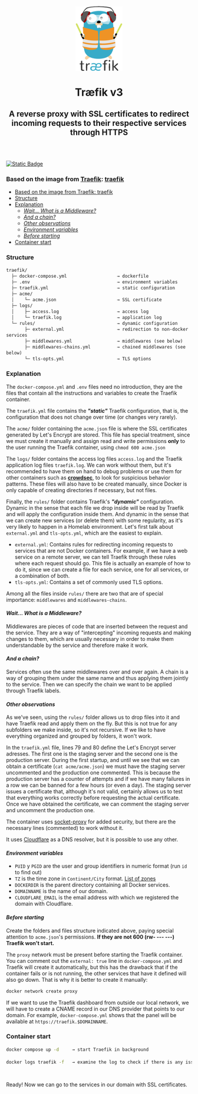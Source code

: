 <h1>
  <p align="center" width="100%">
	<img width="25%" src="../.recursos/img/traefik.png">
	</br></br>
	Træfik v3
  </p> 
</h1>

<h2> 
  <p align="center" width="100%">
A reverse proxy with SSL certificates to redirect incoming requests to their respective services through HTTPS  </p>
  </br>
</h2>

[![Static Badge](https://img.shields.io/badge/lang-%F0%9F%87%AA%F0%9F%87%B8_es-blue?style=plastic)](README.md)

### Based on the image from [Traefik](https://traefik.io): [traefik](https://github.com/traefik/traefik)

- [Based on the image from Traefik: traefik](#based-on-the-image-from-traefik-traefik)
- [Structure](#structure)
- [Explanation](#explanation)
	- [*Wait... What is a Middleware?*](#wait-what-is-a-middleware)
	- [*And a chain?*](#and-a-chain)
	- [*Other observations*](#other-observations)
	- [*Environment variables*](#environment-variables)
	- [*Before starting*](#before-starting)
- [Container start](#container-start)

### Structure

	traefik/
	  ├─ docker-compose.yml                   → dockerfile
	  ├─ .env                                 → environment variables
	  ├─ traefik.yml                          → static configuration
	  ├─ acme/
	  │    └─ acme.json                       → SSL certificate
	  ├─ logs/
	  │    ├─ access.log                      → access log
	  │    └─ traefik.log                     → application log
	  └─ rules/                               → dynamic configuration
	       ├─ external.yml                    → redirection to non-docker services
	       ├─ middlewares.yml                 → middlewares (see below)
	       ├─ middlewares-chains.yml          → chained middlewares (see below)
	       └─ tls-opts.yml                    → TLS options

### Explanation

The `docker-compose.yml` and `.env` files need no introduction, they are the files that contain all the instructions and variables to create the Traefik container.

The `traefik.yml` file contains the **_"static"_** Traefik configuration, that is, the configuration that does not change over time (or changes very rarely).

The `acme/` folder containing the `acme.json` file is where the SSL certificates generated by Let's Encrypt are stored. This file has special treatment, since we must create it manually and assign read and write permissions **only** to the user running the Traefik container, using `chmod 600 acme.json`

The `logs/` folder contains the access log files `access.log` and the Traefik application log files `traefik.log`. We can work without them, but it's recommended to have them on hand to debug problems or use them for other containers such as [**crowdsec**](../crowdsec), to look for suspicious behavior patterns. These files will also have to be created manually, since Docker is only capable of creating directories if necessary, but not files.

Finally, the `rules/` folder contains Traefik's **_"dynamic"_** configuration. Dynamic in the sense that each file we drop inside will be read by Traefik and will apply the configuration inside them. And dynamic in the sense that we can create new services (or delete them) with some regularity, as it's very likely to happen in a Homelab environment. Let's first talk about `external.yml` and `tls-opts.yml`, which are the easiest to explain.

* `external.yml`: Contains rules for redirecting incoming requests to services that are not Docker containers. For example, if we have a web service on a remote server, we can tell Traefik through these rules where each request should go. This file is actually an example of how to do it, since we can create a file for each service, one for all services, or a combination of both.
* `tls-opts.yml`: Contains a set of commonly used TLS options.

Among all the files inside `rules/` there are two that are of special importance: `middlewares` and `middlewares-chains`.

#### *Wait... What is a Middleware?*

Middlewares are pieces of code that are inserted between the request and the service. They are a way of "intercepting" incoming requests and making changes to them, which are usually necessary in order to make them understandable by the service and therefore make it work.

#### *And a chain?*

Services often use the same middlewares over and over again. A chain is a way of grouping them under the same name and thus applying them jointly to the service. Then we can specify the chain we want to be applied through Traefik labels.

#### *Other observations*

As we've seen, using the `rules/` folder allows us to drop files into it and have Traefik read and apply them on the fly. But this is not true for any subfolders we make inside, so it's not recursive. If we like to have everything organized and grouped by folders, it won't work.

In the `traefik.yml` file, lines 79 and 80 define the Let's Encrypt server adresses. The first one is the staging server and the second one is the production server. During the first startup, and until we see that we can obtain a certificate (`cat acme/acme.json`) we must have the staging server uncommented and the production one commented. This is because the production server has a counter of attempts and if we have many failures in a row we can be banned for a few hours (or even a day). The staging server issues a certificate that, although it's not valid, certainly allows us to test that everything works correctly before requesting the actual certificate. Once we have obtained the certificate, we can comment the staging server and uncomment the production one.

The container uses [socket-proxy](../socket-proxy/) for added security, but there are the necessary lines (commented) to work without it.

It uses [Cloudflare](cloudflare.com) as a DNS resolver, but it is possible to use any other.

#### *Environment variables*

* `PUID` y `PGID` are the user and group identifiers in numeric format (run `id` to find out)
* `TZ` is the time zone in `Continent/City` format. [List of zones](https://www.joda.org/joda-time/timezones.html)
* `DOCKERDIR` is the parent directory containing all Docker services.
* `DOMAINNAME` is the name of our domain.
* `CLOUDFLARE_EMAIL` is the email address with which we registered the domain with Cloudflare.

#### *Before starting*

Create the folders and files structure indicated above, paying special attention to `acme.json`'s permissions. **If they are not 600 (rw- --- ---) Traefik won't start.**

The `proxy` network must be present before starting the Traefik container. You can comment out the `external: true` line in `docker-compose.yml` and Traefik will create it automatically, but this has the drawback that if the container fails or is not running, the other services that have it defined will also go down. That is why it is better to create it manually:

```bash
docker network create proxy
```

If we want to use the Traefik dashboard from outside our local network, we will have to create a CNAME record in our DNS provider that points to our domain. For example, `docker-compose.yml` shows that the panel will be available at `https://traefik.$DOMAINNAME`.

### Container start

```bash
docker compose up -d     → start Traefik in background

docker logs traefik -f   → examine the log to check if there is any issue (CTRL+c for exit)
```
</br>

Ready! Now we can go to the services in our domain with SSL certificates.